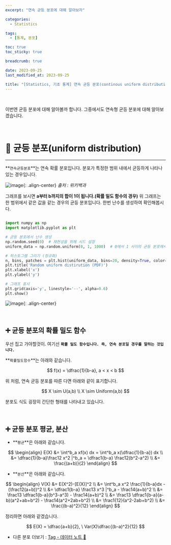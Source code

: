 ```yaml
---
excerpt: "연속 균등 분포에 대해 알아보자"

categories:
  - Statistics

tags:
  - [통계, 분포]

toc: true
toc_sticky: true

breadcrumb: true

date: 2023-09-25
last_modified_at: 2023-09-25

title: "[Statistics, 기초 통계] 연속 균등 분포(continous uniform distribution)"
---
```


<br>

이번엔 균등 분포에 대해 알아볼까 합니다. 그중에서도 연속형 균등 분포에 대해 알아보겠습니다.

<br>

# 📌 균등 분포(uniform distribution)

---

**`연속균등분포`**는 연속 확률 분포입니다. 분포가 특정한 범위 내에서 균등하게 나타나 있는 경우입니다.

![image](https://github.com/novicedata/template_ML/assets/88019539/a6790b7f-253a-49d6-9187-b63da3237bb7){: .align-center}
*출처 : 위키백과*

그래프를 보시면 **a부터 b까지의 합이 1이 됩니다.(확률 밀도 함수의 경우)** 위 그래프는 한 범위에서 같은 값을 같는 경우의 균등 분포입니다. 한번 난수를 생성하여 확인해봅시다.

```python

import numpy as np
import matplotlib.pyplot as plt

# 균등 분포에서 난수 생성
np.random.seed(0)  # 재현성을 위해 시드 설정
uniform_data = np.random.uniform(0, 1, 1000)  # 0에서 1 사이의 균등 분포에서 1000개의 난수 생성

# 히스토그램 그리기 (정규화)
n, bins, patches = plt.hist(uniform_data, bins=20, density=True, color='skyblue', alpha=0.7, edgecolor='black', linewidth=1.2)
plt.title('Random uniform distirution (PDF)')
plt.xlabel('x')
plt.ylabel('y')

# 그래프 표시
plt.grid(axis='y', linestyle='--', alpha=0.6)
plt.show()
```

![image](https://github.com/novicedata/template_ML/assets/88019539/b9ae0f97-b79c-4a89-a66d-245ac46fa4cc){: .align-center}

<br>

## ➕ 균등 분포의 확률 밀도 함수

우선 집고 가야할것이. 여기선 **`확률 밀도 함수입니다. 즉, 연속 분포일 경우를 말하는 것입니다.`**

**`확률밀도함수`**는 아래와 같습니다.

$$
f(x) = \dfrac{1}{b-a}, a < x < b
$$

위 처럼, 연속 균등 분포를 따른 다면 아래와 같이 표기합니다.

$$
X \sim U(a,b)
\\ X \sim Uniform(a,b)
$$

분포도 식도 굉장히 간단한 형태를 나타내고 있습니다.

<br>

## ➕ 균등 분포 평균, 분산

- **`평균`**은 아래와 같습니다.
  

$$
\begin{align}
E(X) &= \int^b_a xf(x) dx = \int^b_a x(\dfrac{1}{b-a}) dx
\\ &= \dfrac{1}{b-a}\frac12 x^2 |^b_a = \dfrac1{b-a} \frac12(b^2-a^2)
\\ &= \frac{(a+b)}{2}
\end{align}
$$

- **`분산`**은 아래와 같습니다.
  

$$
\begin{align}
V(X) &= E(X^2)-[E(X)]^2
\\ &= \int^b_a x^2 \frac{1}{b-a}dx - (\frac12(a+b))^2
\\ &= \dfrac1{b-a} \frac13 x^3 |^b_a - \frac14(a+b)^2
\\ &= \frac13 \dfrac1{b-a}(b^3-a^3) - \frac14(a+b)^2
\\ &= \frac13 \dfrac1{b-a}(a-b)(a^2+ab+b^2) - \frac14(a^2+2ab+b^2)
\\ &= \frac1{12}(a^2-2ab+b^2)
\\ &= \frac{(b-a)^2}{12}
\end{align}
$$

정리하면 아래와 같겠습니다.

$$
E(X) = \dfrac{a+b}{2}, \ Var(X)\dfrac{(b-a)^2}{12}
$$

- 다른 분포 더보기 : [Tag - 데이터 노트 📝](https://novicedata.github.io/tags/#%EB%B6%84%ED%8F%AC)
